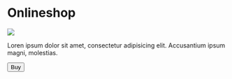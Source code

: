 <!DOCTYPE html>
<html lang="en">
<head>
    <meta charset="UTF-8">
    <meta name="viewport"
          content="width=device-width, user-scalable=no, initial-scale.0, maximum-scale=1.0, minimum-scale=1.0">
    <meta http-equiv="X-UA-Compatible" content="ie=edge">
    <title>TelegramShop</title>
</head>
<body>
    <div id="main">
        <h1>Onlineshop</h1>
        <img src="https://disk.yandex.by/i/Lf6Mu_ACS3UzVw">
        <p>Loren ipsum dolor sit amet, consectetur adipisicing elit. Accusantium ipsum magni, molestias.</p>
        <button id="buy">Buy</button>
    </div>

</body>
</html>
